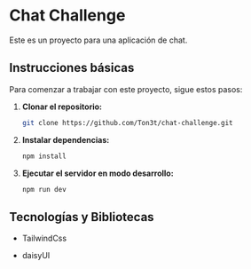 # Chat Challenge

Este es un proyecto para una aplicación de chat.

## Instrucciones básicas

Para comenzar a trabajar con este proyecto, sigue estos pasos:

1. **Clonar el repositorio:**

   ```bash
   git clone https://github.com/Ton3t/chat-challenge.git

   ```

2. **Instalar dependencias:**

   ```bash
   npm install

   ```

3. **Ejecutar el servidor en modo desarrollo:**
   ```bash
   npm run dev
   ```

## Tecnologías y Bibliotecas

- TailwindCss

- daisyUI
